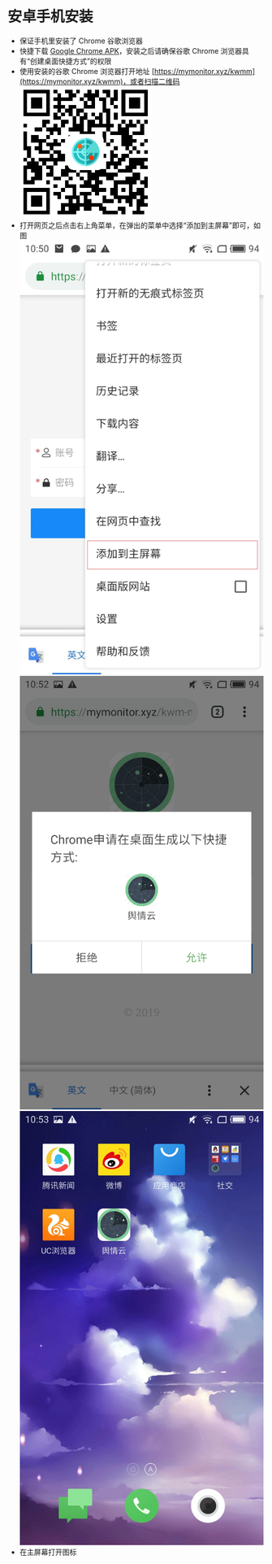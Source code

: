 # 安卓手机安装

- 保证手机里安装了 Chrome 谷歌浏览器
- 快捷下载 [Google Chrome APK](/kwmm/docs/chrome.apk)，安装之后请确保谷歌 Chrome 浏览器具有“创建桌面快捷方式”的权限
- 使用安装的谷歌 Chrome 浏览器打开地址 [https://mymonitor.xyz/kwmm](https://mymonitor.xyz/kwmm)，或者扫描二维码
![二维码](../.vuepress/public/qr_code.png)
- 打开网页之后点击右上角菜单，在弹出的菜单中选择“添加到主屏幕”即可，如图
![添加到主屏幕](../.vuepress/public/android/add_to_screen.jpg)
![确认信息](../.vuepress/public/android/generate_icon.jpg)
![结果](../.vuepress/public/android/result.jpg)
- 在主屏幕打开图标
